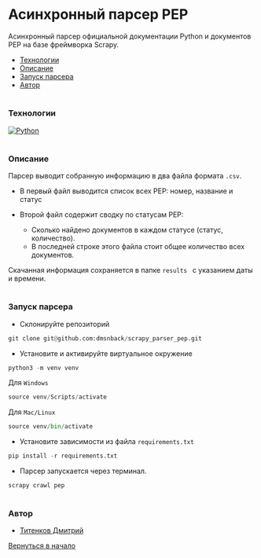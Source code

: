 <a name="Начало"></a>

# Асинхронный парсер PEP 

Асинхронный парсер официальной документации Python и документов PEP на базе фреймворка Scrapy.
 
- [Технологии](#Технологии)
 - [Описание](#Описание)
 - [Запуск парсера](#Запуск)
 - [Автор](#Автор)

#
<a name="Технологии"></a>

### Технологии
[![Python](https://img.shields.io/badge/python-3670A0?style=for-the-badge&logo=python&logoColor=ffdd54)](https://www.python.org)


#
<a name="Описание"></a>

### Описание

Парсер выводит собранную информацию в два файла формата ```.csv```.

- В первый файл выводится список всех PEP: номер, название и статус

- Второй файл содержит сводку по статусам PEP:
  * Сколько найдено документов в каждом статусе (статус, количество). 
  * В последней строке этого файла стоит общее количество всех документов.

Скачанная информация сохраняется в папке ```results ``` с указанием даты и времени.

#
<a name="Запуск"></a>

### Запуск парсера

- Склонируйте репозиторий

```python
git clone git@github.com:dmsnback/scrapy_parser_pep.git
```

- Установите и активируйте виртуальное окружение
```python
python3 -m venv venv
```
Для ```Windows```
```python
source venv/Scripts/activate
```
Для ```Mac/Linux```
```python
source venv/bin/activate
```
- Установите зависимости из файла ```requirements.txt```
```python
pip install -r requirements.txt
```
- Парсер запускается через терминал. 
```python
scrapy crawl pep
```
#
<a name="Автор"></a>

### Автор

- [Титенков Дмитрий](https://github.com/dmsnback)

[Вернуться в начало](#Начало)